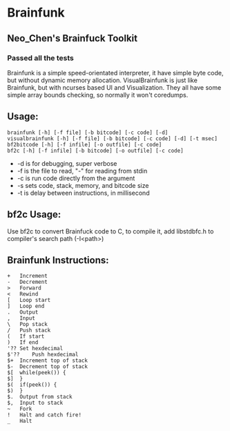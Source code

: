 # Brainfunk
## Neo_Chen's Brainfuck Toolkit
### Passed all the tests
Brainfunk is a simple speed-orientated interpreter, it have simple byte code,
but without dynamic memory allocation. VisualBrainfunk is just
like Brainfunk, but with ncurses based UI and Visualization.
They all have some simple array bounds checking, so normally it won't coredumps.

## Usage:
	brainfunk [-h] [-f file] [-b bitcode] [-c code] [-d]
	visualbrainfunk [-h] [-f file] [-b bitcode] [-c code] [-d] [-t msec]
	bf2bitcode [-h] [-f infile] [-o outfile] [-c code]
	bf2c [-h] [-f infile] [-b bitcode] [-o outfile] [-c code]

* -d is for debugging, super verbose
* -f is the file to read, "-" for reading from stdin
* -c is run code directly from the argument
* -s sets code, stack, memory, and bitcode size
* -t is delay between instructions, in millisecond


## bf2c Usage:
Use bf2c to convert Brainfuck code to C, to compile it, add libstdbfc.h to compiler's search path (-I\<path\>)

## Brainfunk Instructions:
	+	Increment
	-	Decrement
	>	Forward
	<	Rewind
	[	Loop start
	]	Loop end
	.	Output
	,	Input
	\	Pop stack
	/	Push stack
	(	If start
	)	If end
	'??	Set hexdecimal
	$'??	Push hexdecimal
	$+	Increment top of stack
	$-	Decrement top of stack
	$[	while(peek()) {
	$]	}
	$(	if(peek()) {
	$)	}
	$.	Output from stack
	$,	Input to stack
	~	Fork
	!	Halt and catch fire!
	_	Halt

